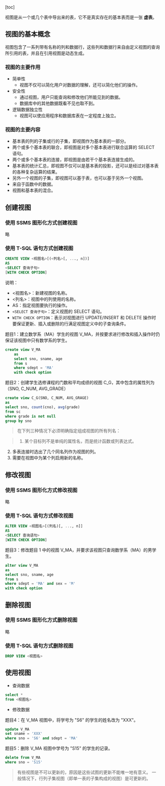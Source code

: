 [toc]

视图是从一个或几个表中导出来的表，它不是真实存在的基本表而是一张 **虚表**。

## 视图的基本概念

视图包含了一系列带有名称的列和数据行，这些列和数据行来自由定义视图的查询所引用的表，并且在引用视图是动态生成。

### 视图的主要作用

- 简单性
	- 视图不仅可以简化用户对数据的理解，还可以简化他们的操作。
- 安全性
	- 通过视图，用户只能查询和修改他们所能见到的数据。
	- 数据库中的其他数据既看不见也取不到。
- 逻辑数据独立性
	- 视图可以使应用程序和数据库表在一定程度上独立。

### 视图的主要内容

- 基本表的列的子集或行的子集，即视图作为基本表的一部分。
- 两个或多个基本表的联合，即视图是对多个基本表进行联合运算的 SELECT 语句。
- 两个或多个基本表的连接，即视图是由若干个基本表连接生成的。
- 基本表的统计汇总，即视图不仅可以是基本表的投影，还可以是经过对基本表的各种复杂运算的结果。
- 另外一个视图的子集，即视图可以基于表，也可以基于另外一个视图。
- 来自于函数中的数据。
- 视图和基本表的混合。

## 创建视图

### 使用 SSMS 图形化方式创建视图

略

### 使用 T-SQL 语句方式创建视图

```sql
CREATE VIEW <视图名>[(<列名>[, ..., n])]
AS
<SELECT 查询子句>
[WITH CHECK OPTION]
```

说明：

- <视图名>：新建视图的名称。
- <列名>：视图中的列使用的名称。
- AS：指定视图要执行的操作。
- `<SELECT 查询子句>`：定义视图的 SELECT 语句。
- `WITH CHECK OPTION`：表示对视图进行 UPDATE/INSERT 和 DELETE 操作时要保证更新、插入或删除的行满足视图定义中的子查询条件。

题目1：建立数学系（MA）学生的视图 V_MA，并按要求进行修改和插入操作时仍保证该视图中只有数学系的学生。

```sql
create view V_MA
	as
	select sno, sname, age
	from s
	where sdept = 'MA'
	with check option
```

题目2：创建学生选修课程的门数和平均成绩的视图 C_G，其中包含的属性列为（SNO, C_NUM, AVG_GRADE）

```sql
create view C_G(SNO, C_NUM, AVG_GRAGE)
as
select sno, count(cno), avg(grade)
from sc
where grade is not null
group by sno
```

> 在下列三种情况下必须明确指定组成视图的所有列名：

> 1. 某个目标列不是单纯的属性名，而是统计函数或列表达式。
2. 多表连接时选出了几个同名列作为视图的列。
3. 需要在视图中为某个列启用新的名称。

## 修改视图

### 使用 SSMS 图形化方式修改视图

略

### 使用 T-SQL 语句方式修改视图

```sql
ALTER VIEW <视图名>[(列名)[, ..., n]]
AS
<SELECT 查询语句>
[WITH CHECK OPTION]
```

题目3：修改题目 1 中的视图 V_MA，并要求该视图只查询数学系（MA）的男学生。

```sql
alter view V_MA
as
select sno, sname, age
from s
where sdept = 'MA' and sex = 'M'
with check option
```

## 删除视图

### 使用 SSMS 图形化方式删除视图

略

### 使用 T-SQL 语句方式删除视图

```sql
DROP VIEW <视图名>
```

## 使用视图

- 查询数据

```sql
select *
from <视图名>
```

- 修改数据

题目4：在 V_MA 视图中，将学号为 "S6" 的学生的姓名改为 "XXX"。

```sql
update V_MA
set sname = 'XXX'
where sno = 'S6' and sdept = 'MA'
```

题目5：删除 V_MA 视图中学号为 "S15" 的学生的记录。

```sql
delete from V_MA
where sno = 'S15'
```

> 有些视图是不可以更新的，原因是这些试图的更新不能唯一地有意义。
> 一般情况下，行列子集视图（即单一表的子集构成的视图）是可更新的。
